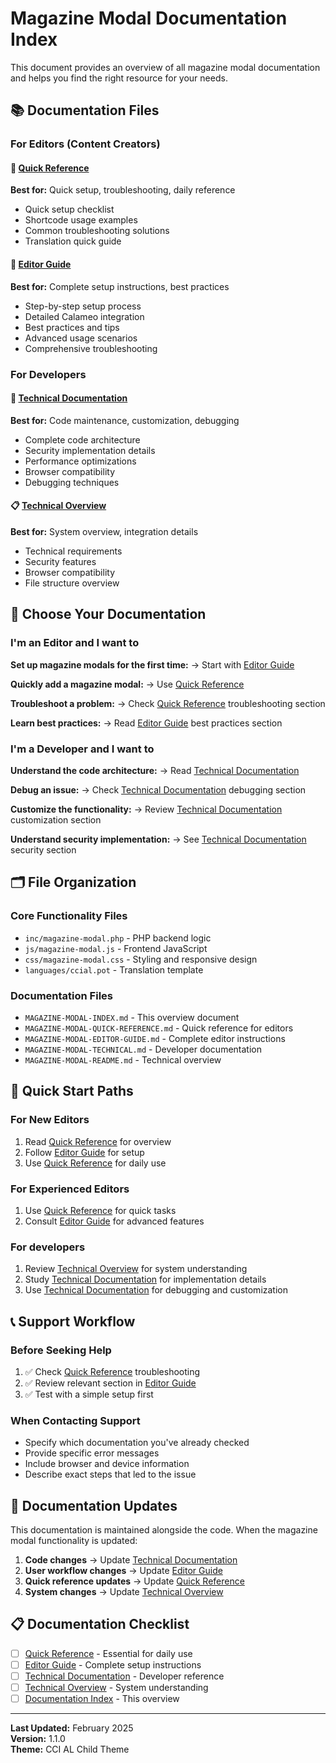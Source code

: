 # Magazine Modal Documentation Index

This document provides an overview of all magazine modal documentation and helps you find the right resource for your needs.

## 📚 Documentation Files

### For Editors (Content Creators)

#### 🚀 [Quick Reference](MAGAZINE-MODAL-QUICK-REFERENCE.md)

**Best for:** Quick setup, troubleshooting, daily reference

- Quick setup checklist
- Shortcode usage examples
- Common troubleshooting solutions
- Translation quick guide

#### 📖 [Editor Guide](MAGAZINE-MODAL-EDITOR-GUIDE.md)

**Best for:** Complete setup instructions, best practices

- Step-by-step setup process
- Detailed Calameo integration
- Best practices and tips
- Advanced usage scenarios
- Comprehensive troubleshooting

### For Developers

#### 🔧 [Technical Documentation](MAGAZINE-MODAL-TECHNICAL.md)

**Best for:** Code maintenance, customization, debugging

- Complete code architecture
- Security implementation details
- Performance optimizations
- Browser compatibility
- Debugging techniques

#### 📋 [Technical Overview](MAGAZINE-MODAL-README.md)

**Best for:** System overview, integration details

- Technical requirements
- Security features
- Browser compatibility
- File structure overview

## 🎯 Choose Your Documentation

### I'm an Editor and I want to

**Set up magazine modals for the first time:**
→ Start with [Editor Guide](MAGAZINE-MODAL-EDITOR-GUIDE.md)

**Quickly add a magazine modal:**
→ Use [Quick Reference](MAGAZINE-MODAL-QUICK-REFERENCE.md)

**Troubleshoot a problem:**
→ Check [Quick Reference](MAGAZINE-MODAL-QUICK-REFERENCE.md) troubleshooting section

**Learn best practices:**
→ Read [Editor Guide](MAGAZINE-MODAL-EDITOR-GUIDE.md) best practices section

### I'm a Developer and I want to

**Understand the code architecture:**
→ Read [Technical Documentation](MAGAZINE-MODAL-TECHNICAL.md)

**Debug an issue:**
→ Check [Technical Documentation](MAGAZINE-MODAL-TECHNICAL.md) debugging section

**Customize the functionality:**
→ Review [Technical Documentation](MAGAZINE-MODAL-TECHNICAL.md) customization section

**Understand security implementation:**
→ See [Technical Documentation](MAGAZINE-MODAL-TECHNICAL.md) security section

## 🗂️ File Organization

### Core Functionality Files

- `inc/magazine-modal.php` - PHP backend logic
- `js/magazine-modal.js` - Frontend JavaScript
- `css/magazine-modal.css` - Styling and responsive design
- `languages/ccial.pot` - Translation template

### Documentation Files

- `MAGAZINE-MODAL-INDEX.md` - This overview document
- `MAGAZINE-MODAL-QUICK-REFERENCE.md` - Quick reference for editors
- `MAGAZINE-MODAL-EDITOR-GUIDE.md` - Complete editor instructions
- `MAGAZINE-MODAL-TECHNICAL.md` - Developer documentation
- `MAGAZINE-MODAL-README.md` - Technical overview

## 🚀 Quick Start Paths

### For New Editors

1. Read [Quick Reference](MAGAZINE-MODAL-QUICK-REFERENCE.md) for overview
2. Follow [Editor Guide](MAGAZINE-MODAL-EDITOR-GUIDE.md) for setup
3. Use [Quick Reference](MAGAZINE-MODAL-QUICK-REFERENCE.md) for daily use

### For Experienced Editors

1. Use [Quick Reference](MAGAZINE-MODAL-QUICK-REFERENCE.md) for quick tasks
2. Consult [Editor Guide](MAGAZINE-MODAL-EDITOR-GUIDE.md) for advanced features

### For developers

1. Review [Technical Overview](MAGAZINE-MODAL-README.md) for system understanding
2. Study [Technical Documentation](MAGAZINE-MODAL-TECHNICAL.md) for implementation details
3. Use [Technical Documentation](MAGAZINE-MODAL-TECHNICAL.md) for debugging and customization

## 📞 Support Workflow

### Before Seeking Help

1. ✅ Check [Quick Reference](MAGAZINE-MODAL-QUICK-REFERENCE.md) troubleshooting
2. ✅ Review relevant section in [Editor Guide](MAGAZINE-MODAL-EDITOR-GUIDE.md)
3. ✅ Test with a simple setup first

### When Contacting Support

- Specify which documentation you've already checked
- Provide specific error messages
- Include browser and device information
- Describe exact steps that led to the issue

## 🔄 Documentation Updates

This documentation is maintained alongside the code. When the magazine modal functionality is updated:

1. **Code changes** → Update [Technical Documentation](MAGAZINE-MODAL-TECHNICAL.md)
2. **User workflow changes** → Update [Editor Guide](MAGAZINE-MODAL-EDITOR-GUIDE.md)
3. **Quick reference updates** → Update [Quick Reference](MAGAZINE-MODAL-QUICK-REFERENCE.md)
4. **System changes** → Update [Technical Overview](MAGAZINE-MODAL-README.md)

## 📋 Documentation Checklist

- [ ] [Quick Reference](MAGAZINE-MODAL-QUICK-REFERENCE.md) - Essential for daily use
- [ ] [Editor Guide](MAGAZINE-MODAL-EDITOR-GUIDE.md) - Complete setup instructions
- [ ] [Technical Documentation](MAGAZINE-MODAL-TECHNICAL.md) - Developer reference
- [ ] [Technical Overview](MAGAZINE-MODAL-README.md) - System understanding
- [ ] [Documentation Index](MAGAZINE-MODAL-INDEX.md) - This overview

---

**Last Updated:** February 2025  
**Version:** 1.1.0  
**Theme:** CCI AL Child Theme
